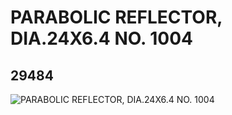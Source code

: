 # PARABOLIC REFLECTOR, DIA.24X6.4 NO. 1004
## 29484
![PARABOLIC REFLECTOR, DIA.24X6.4 NO. 1004](https://lc-www-live-s.legocdn.com/media/bricks/5/2/6174363.jpg)